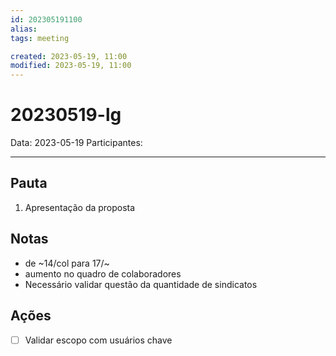 ```yaml
---
id: 202305191100
alias: 
tags: meeting

created: 2023-05-19, 11:00
modified: 2023-05-19, 11:00
---
```

# 20230519-lg

Data: 2023-05-19
Participantes:

---

## Pauta

1. Apresentação da proposta

## Notas

- de ~14/col para 17/~
- aumento no quadro de colaboradores
- Necessário validar questão da quantidade de sindicatos

## Ações

- [ ] Validar escopo com usuários chave